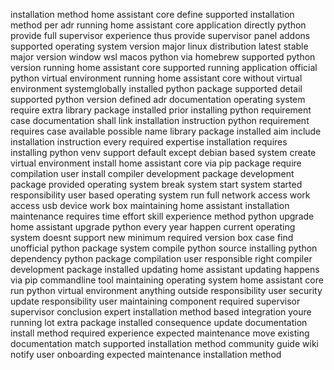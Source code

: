 installation method home assistant core define supported installation method per adr running home assistant core application directly python provide full supervisor experience thus provide supervisor panel addons supported operating system version major linux distribution latest stable major version window wsl macos python via homebrew supported python version running home assistant core supported running application official python virtual environment running home assistant core without virtual environment systemglobally installed python package supported detail supported python version defined adr documentation operating system require extra library package installed prior installing python requirement case documentation shall link installation instruction python requirement requires case available possible name library package installed aim include installation instruction every required expertise installation requires installing python venv support default except debian based system create virtual environment install home assistant core via pip package require compilation user install compiler development package development package provided operating system break system start system started responsibility user based operating system run full network access work access usb device work box maintaining home assistant installation maintenance requires time effort skill experience method python upgrade home assistant upgrade python every year happen current operating system doesnt support new minimum required version box case find unofficial python package system compile python source installing python dependency python package compilation user responsible right compiler development package installed updating home assistant updating happens via pip commandline tool maintaining operating system home assistant core run python virtual environment anything outside responsibility user security update responsibility user maintaining component required supervisor supervisor conclusion expert installation method based integration youre running lot extra package installed consequence update documentation install method required experience expected maintenance move existing documentation match supported installation method community guide wiki notify user onboarding expected maintenance installation method